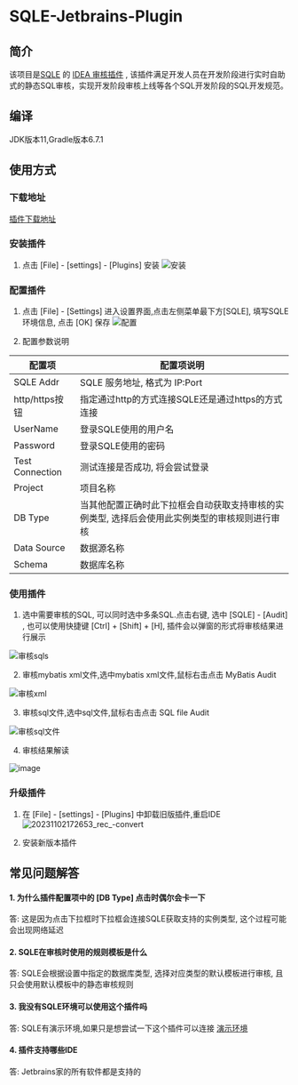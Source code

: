 # SQLE-Jetbrains-Plugin

## 简介

该项目是[SQLE](https://github.com/actiontech/sqle)
的 [IDEA 审核插件](https://github.com/actiontech/sqle-jetbrains-plugin) ,
该插件满足开发人员在开发阶段进行实时自助式的静态SQL审核，实现开发阶段审核上线等各个SQL开发阶段的SQL开发规范。

## 编译

JDK版本11,Gradle版本6.7.1

## 使用方式

### 下载地址

[插件下载地址](https://github.com/actiontech/sqle-jetbrains-plugin/releases)

### 安装插件

1. 点击 [File] - [settings] - [Plugins] 安装
![安装](https://github.com/actiontech/sqle-jetbrains-plugin/assets/63177450/3ed5d4b1-b47d-4234-95b1-ff812bfa2d46)


### 配置插件
1. 点击 [File] - [Settings] 进入设置界面,点击左侧菜单最下方[SQLE], 填写SQLE环境信息, 点击 [OK] 保存
![配置](https://github.com/actiontech/sqle-jetbrains-plugin/assets/63177450/d7d86b4c-40d8-46f0-8ac3-3b67d103aa89)


2. 配置参数说明

| 配置项             | 配置项说明                                            |
|-----------------|--------------------------------------------------|
| SQLE Addr       | SQLE 服务地址, 格式为 IP:Port                           |
| http/https按钮    | 指定通过http的方式连接SQLE还是通过https的方式连接                  |
| UserName        | 登录SQLE使用的用户名                                     |
| Password        | 登录SQLE使用的密码                                      |
| Test Connection | 测试连接是否成功, 将会尝试登录                                 |
| Project         | 项目名称                                             |
| DB Type         | 当其他配置正确时此下拉框会自动获取支持审核的实例类型, 选择后会使用此实例类型的审核规则进行审核 |
| Data Source     | 数据源名称                                            |
| Schema          | 数据库名称                                            |

### 使用插件
1. 选中需要审核的SQL, 可以同时选中多条SQL.点击右键, 选中 [SQLE] - [Audit] , 也可以使用快捷键 [Ctrl] + [Shift] + [H], 插件会以弹窗的形式将审核结果进行展示

![审核sqls](https://github.com/actiontech/sqle-jetbrains-plugin/assets/63177450/81e2f550-8ed3-452c-94ea-0b91fea425e4)

2. 审核mybatis xml文件,选中mybatis xml文件,鼠标右击点击 MyBatis Audit

![审核xml](https://github.com/actiontech/sqle-jetbrains-plugin/assets/63177450/ba9d658e-224b-4693-a87a-3d1c739ed173)

3. 审核sql文件,选中sql文件,鼠标右击点击 SQL file Audit

![审核sql文件](https://github.com/actiontech/sqle-jetbrains-plugin/assets/63177450/0b07a060-7628-4540-b314-e12bcb8ab0d3)

4. 审核结果解读

![image](https://github.com/actiontech/sqle-jetbrains-plugin/assets/63177450/b7b6a6e1-0857-42bd-9274-b56fb8448ca3)

### 升级插件

1. 在 [File] - [settings] - [Plugins] 中卸载旧版插件,重启IDE
   ![20231102172653_rec_-convert](https://github.com/actiontech/sqle-jetbrains-plugin/assets/63177450/7039da9d-3bc6-4a95-9123-6bb0c38cc802)
   
2. 安装新版本插件 

## 常见问题解答

#### 1. 为什么插件配置项中的 [DB Type] 点击时偶尔会卡一下

答: 这是因为点击下拉框时下拉框会连接SQLE获取支持的实例类型, 这个过程可能会出现网络延迟

#### 2. SQLE在审核时使用的规则模板是什么

答: SQLE会根据设置中指定的数据库类型, 选择对应类型的默认模板进行审核, 且只会使用默认模板中的静态审核规则

#### 3. 我没有SQLE环境可以使用这个插件吗

答: SQLE有演示环境,如果只是想尝试一下这个插件可以连接 [演示环境](https://actiontech.github.io/sqle-docs-cn/0.overview/1_online_demo.html)

#### 4. 插件支持哪些IDE

答: Jetbrains家的所有软件都是支持的
